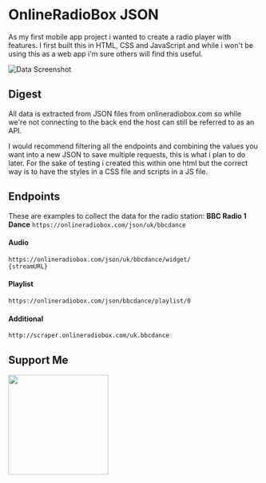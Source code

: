 # OnlineRadioBox JSON

As my first mobile app project i wanted to create a radio player with features. I first built this in HTML, CSS and JavaScript and while i won't be using this as a web app i'm sure others will find this useful.

![Data Screenshot](https://github.com/decafdevio/get-online-radio-data/assets/96788931/1aebed80-87a5-460b-a973-f80613dcf403)

## Digest

All data is extracted from JSON files from onlineradiobox.com so while we're not connecting to the back end the host can still be referred to as an API.

I would recommend filtering all the endpoints and combining the values you want into a new JSON to save multiple requests, this is what i plan to do later.
For the sake of testing i created this within one html but the correct way is to have the styles in a CSS file and scripts in a JS file.

## Endpoints

These are examples to collect the data for the radio station: **BBC Radio 1 Dance**
`https://onlineradiobox.com/json/uk/bbcdance`

#### Audio
`https://onlineradiobox.com/json/uk/bbcdance/widget/`   
`{streamURL}`

#### Playlist
`https://onlineradiobox.com/json/bbcdance/playlist/0`

#### Additional
`http://scraper.onlineradiobox.com/uk.bbcdance`

## Support Me
<a href="https://www.buymeacoffee.com/decafdevio"><img src="https://cdn.buymeacoffee.com/buttons/v2/default-yellow.png" width="200" /></a>